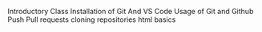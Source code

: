 Introductory Class
Installation of Git And VS Code
Usage of Git and Github
Push Pull requests
cloning repositories
html basics